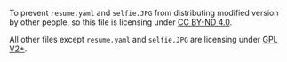 To prevent `resume.yaml` and `selfie.JPG` from distributing modified version by other people, so this file is licensing under [CC BY-ND 4.0](https://creativecommons.org/licenses/by-nd/4.0/).

All other files except `resume.yaml` and `selfie.JPG` are licensing under [GPL V2+](https://www.gnu.org/licenses/gpl-2.0.html).
